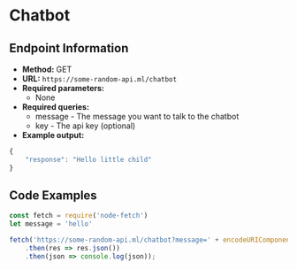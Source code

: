 # Chatbot

## Endpoint Information
- **Method:** GET
- **URL:** `https://some-random-api.ml/chatbot`
- **Required parameters:**
    - None
- **Required queries:**
    - message - The message you want to talk to the chatbot
    - key - The api key (optional)
- **Example output:**
```js
{
    "response": "Hello little child"
}
```

## Code Examples
```js
const fetch = require('node-fetch')
let message = 'hello'

fetch('https://some-random-api.ml/chatbot?message=' + encodeURIComponent(message))
    .then(res => res.json())
    .then(json => console.log(json));
```